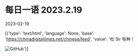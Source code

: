 # 每日一语 2023.2.19

2023-02-19

[{'type': 'text/html', 'language': None, 'base': 'https://chinadigitaltimes.net/chinese/feed', 'value': '杜 Sir 有种！

![GitHub](https://chinadigitaltimes.net/chinese/files/2023/02/0219.jpg)'}]